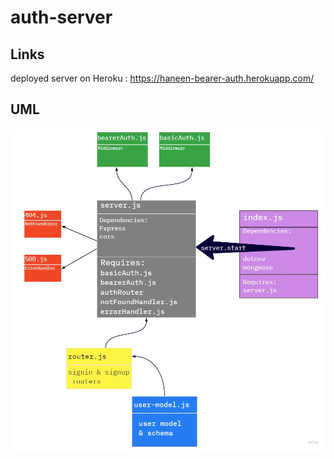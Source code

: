 # auth-server

## Links
deployed server on Heroku : https://haneen-bearer-auth.herokuapp.com/


## UML 
![UML](lab7.jpg)